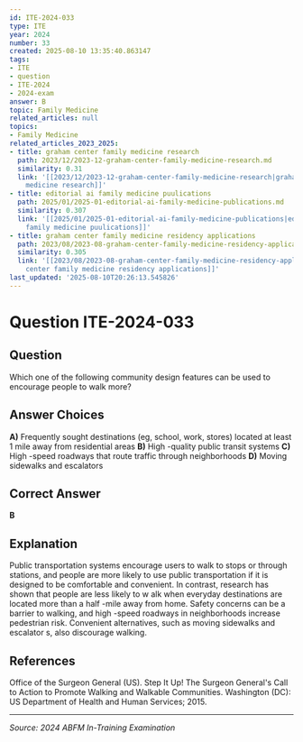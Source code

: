 ```yaml
---
id: ITE-2024-033
type: ITE
year: 2024
number: 33
created: 2025-08-10 13:35:40.863147
tags:
- ITE
- question
- ITE-2024
- 2024-exam
answer: B
topic: Family Medicine
related_articles: null
topics:
- Family Medicine
related_articles_2023_2025:
- title: graham center family medicine research
  path: 2023/12/2023-12-graham-center-family-medicine-research.md
  similarity: 0.31
  link: '[[2023/12/2023-12-graham-center-family-medicine-research|graham center family
    medicine research]]'
- title: editorial ai family medicine puulications
  path: 2025/01/2025-01-editorial-ai-family-medicine-publications.md
  similarity: 0.307
  link: '[[2025/01/2025-01-editorial-ai-family-medicine-publications|editorial ai
    family medicine puulications]]'
- title: graham center family medicine residency applications
  path: 2023/08/2023-08-graham-center-family-medicine-residency-applications.md
  similarity: 0.305
  link: '[[2023/08/2023-08-graham-center-family-medicine-residency-applications|graham
    center family medicine residency applications]]'
last_updated: '2025-08-10T20:26:13.545826'
---
```


# Question ITE-2024-033

## Question
Which one of the following community design features can be used to encourage people to walk more?

## Answer Choices
**A)** Frequently sought destinations (eg, school, work, stores) located at least 1 mile away from residential areas
**B)** High -quality public transit systems
**C)** High -speed roadways that route traffic through neighborhoods
**D)** Moving sidewalks and escalators

## Correct Answer
**B**

## Explanation
Public transportation systems encourage users to walk to stops or through stations, and people are more likely to use public transportation if it is designed to be comfortable and convenient. In contrast, research has shown that people are less likely to w alk when everyday destinations are located more than a half -mile away from home. Safety concerns can be a barrier to walking, and high -speed roadways in neighborhoods increase pedestrian risk. Convenient alternatives, such as moving sidewalks and escalator s, also discourage walking.

## References
Office of the Surgeon General (US). Step It Up! The Surgeon General's Call to Action to Promote Walking and Walkable Communities. Washington (DC): US Department of Health and Human Services; 2015.

---
*Source: 2024 ABFM In-Training Examination*